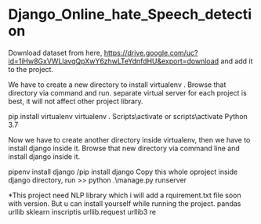 # Django_Online_hate_Speech_detection
Download dataset from here, https://drive.google.com/uc?id=1iHw8GxVWLlavqQpXwY6zhwLTeYdnfdHU&export=download and add it to the project.

We have to create a new directory to install virtualenv . Browse that directory via command and run. separate virtual server for each project is best, it will not affect other project library.

pip install virtualenv
virtualenv .
Scripts\activate or scripts\activate
Python 3.7

Now we have to create another directory inside virtualenv, then we have to install django inside it. Browse that new directory via command line and install django inside it.

pipenv install django /pip install django
Copy this whole oproject inside django directory, run >> python .\manage.py runserver

*This project need NLP library  which i will add a rquirement.txt file soon with version. But u can install yourself while running the project.
pandas
urllib
sklearn
inscriptis
urllib.request
urllib3
re
